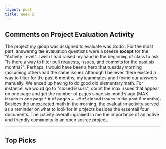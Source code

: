 ```yaml
---
layout: post
title: Week 5
---
```


Comments on Project Evaluation Activity
---
The project my group was assigned to evaluate was Godot. For the most part, answering the evaluation questions were a breeze **except** for the "Activity Level". I wish I had raised my hand in the beginning of class to ask "Is there a way to filter pull requests, issues, and commits for the past six months?". Perhaps, I would have been a hero that tuesday morning (assuming others had the same issue). Although I believed there existed a way to filter for the past 6 months, my teammates and I found our answers manually. We ended up having to do good old elementary math. For instance, we would go to "closed issues", count the max issues that appear on one page and get the number of pages since six months ago (MAX issues in one page * # of pages = ~# of closed issues in the past 6 months). Besides the unexpected math in the morning, the evaluation activity served as a reminder on what to look for in projects besides the essentail four documents. The activity overall ingrained in me the importance of an active and friendly community in an open source project.

---
Top Picks
---
### 
